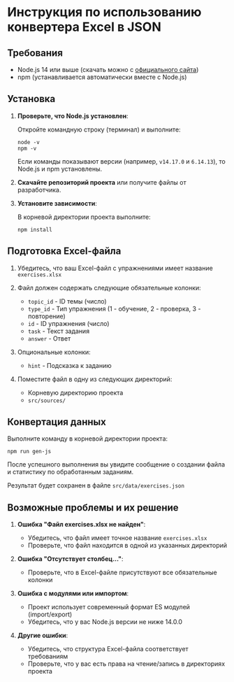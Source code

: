 # Инструкция по использованию конвертера Excel в JSON

## Требования

- Node.js 14 или выше (скачать можно с [официального сайта](https://nodejs.org/))
- npm (устанавливается автоматически вместе с Node.js)

## Установка

1. **Проверьте, что Node.js установлен**:

   Откройте командную строку (терминал) и выполните:

   ```
   node -v
   npm -v
   ```

   Если команды показывают версии (например, `v14.17.0` и `6.14.13`), то Node.js и npm установлены.

2. **Скачайте репозиторий проекта** или получите файлы от разработчика.

3. **Установите зависимости**:

   В корневой директории проекта выполните:

   ```
   npm install
   ```

## Подготовка Excel-файла

1. Убедитесь, что ваш Excel-файл с упражнениями имеет название `exercises.xlsx`

2. Файл должен содержать следующие обязательные колонки:

   - `topic_id` - ID темы (число)
   - `type_id` - Тип упражнения (1 - обучение, 2 - проверка, 3 - повторение)
   - `id` - ID упражнения (число)
   - `task` - Текст задания
   - `answer` - Ответ

3. Опциональные колонки:

   - `hint` - Подсказка к заданию

4. Поместите файл в одну из следующих директорий:
   - Корневую директорию проекта
   - `src/sources/`

## Конвертация данных

Выполните команду в корневой директории проекта:

```
npm run gen-js
```

После успешного выполнения вы увидите сообщение о создании файла и статистику по обработанным заданиям.

Результат будет сохранен в файле `src/data/exercises.json`

## Возможные проблемы и их решение

1. **Ошибка "Файл exercises.xlsx не найден"**:

   - Убедитесь, что файл имеет точное название `exercises.xlsx`
   - Проверьте, что файл находится в одной из указанных директорий

2. **Ошибка "Отсутствует столбец..."**:

   - Проверьте, что в Excel-файле присутствуют все обязательные колонки

3. **Ошибка с модулями или импортом**:

   - Проект использует современный формат ES модулей (import/export)
   - Убедитесь, что у вас Node.js версии не ниже 14.0.0

4. **Другие ошибки**:
   - Убедитесь, что структура Excel-файла соответствует требованиям
   - Проверьте, что у вас есть права на чтение/запись в директориях проекта
